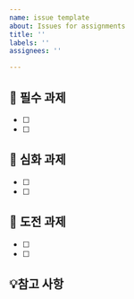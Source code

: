 ```yaml
---
name: issue template
about: Issues for assignments
title: ''
labels: ''
assignees: ''

---
```


## 📌 필수 과제
- [ ]
- [ ]

## 📌 심화 과제
- [ ]
- [ ]

## 📌 도전 과제
- [ ]
- [ ]

## 💡참고 사항
